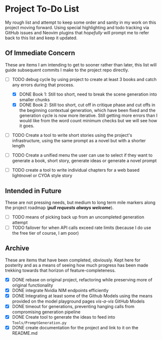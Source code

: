 # Project To-Do List

My rough list and attempt to keep some order and sanity in my work on this project moving forward. Using special highlighting and todo tracking via GitHub issues and Neovim plugins that _hopefully_ will prompt me to refer back to this list and keep it updated.

## Of Immediate Concern

These are items I am intending to get to sooner rather than later, this list will guide subsequent commits I make to the project repo directly.

- [ ] TODO debug cycle by using project to create at least 3 books and catch any errors during that process.
  - [x] DONE Book 1: Still too short, need to break the scene generation into smaller chunks
  - [x] DONE Book 2: Still too short, cut off in critique phase and cut offs in the beginning contextual generation, which have been fixed and the generation cycle is now more iterative. Still getting more errors than I would like from the word count minimum checks but we will see how it goes.
- [ ] TODO Create a tool to write short stories using the project's infrastructure, using the same prompt as a novel but with a shorter length
- [ ] TODO Create a unified menu the user can use to select if they want to generate a book, short story, generate ideas or generate a novel prompt

- [ ] TODO create a tool to write individual chapters for a web based lightnovel or CYOA style story

## Intended in Future

These are not pressing needs, but medium to long term mile markers along the project roadmap (**_pull requests always welcome_**).

- [ ] TODO means of picking back up from an uncompleted generation attempt
- [ ] TODO failover for when API calls exceed rate limits (because I do use the free tier of course, I am poor)

## Archive

These are items that have been completed, obviously. Kept here for posterity and as a means of seeing how much progress has been made trekking towards that horizon of feature-completeness.

- [x] DONE rebase on original project, refactoring while preserving more of original functionality
- [x] DONE integrate Nvidia NIM endpoints efficiently
- [x] DONE Integrating at least some of the Github Models using the means provided on the model playground pages _vis-a-vis_ GitHub Models
- [x] DONE timeout for generations, preventing hanging calls from compromising generation pipeline
- [x] DONE Create tool to generate the ideas to feed into `Tools/PromptGeneration.py`
- [x] DONE create documentation for the project and link to it on the README.md
